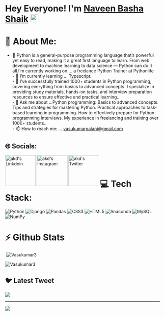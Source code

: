 # Hey Everyone! I'm [Naveen Basha Shaik](https://github.com/NaveenBashaShaik) <img src="https://github.com/himanshusharma89/himanshusharma89/blob/master/Hi.gif" width="25px">


# 💫 About Me:
- 🔭 Python is a general-purpose programming language that’s powerful yet easy to read, making it a great first language to learn. From web development to machine learning to data science — Python can do it all.I’m currently working on ... a freelance Python Trainer at Pythonlife <br>- 🌱 I’m currently learning ... Typescript. <br>- 👯  I’ve successfully trained 1000+ students in Python programming, covering everything from basics to advanced concepts. I specialize in providing study materials, hands-on tasks, and interview preparation resources to ensure effective and practical learning..<br>- 💬 Ask me about ...Python programming: Basics to advanced concepts.
Tips and strategies for mastering Python.
Practical approaches to task-based learning in programming.
How to effectively prepare for Python programming interviews.
My experience in freelancing and training over 1000+ students..<br>- 📫 How to reach me: ... vasukumarpalani@gmail.com



## 🌐 Socials:
<a href="https://www.linkedin.com/in/vasu-kumar-palani/"><img align="left" alt="akd's Linkdein" width="100px" src="https://img.shields.io/badge/Linkedin-0A66C2?style=for-the-badge&logo=Linkedin&logoColor=white"/></a><a href="https://www.instagram.com/vasu_kumar_palani/"><img align="left" alt="akd's Instagram" width="100px" src="https://img.shields.io/badge/Instagram-%23E4405F.svg?logo=Instagram&logoColor=white"/></a><a href="https://twitter.com/Vasu_kumar3"><img align="left" alt="akd's Twitter" width="100px" src="https://img.shields.io/badge/Twitter-%231DA1F2.svg?logo=Twitter&logoColor=white"/>
</a>
<br><br>



# 💻 Tech Stack:
![Python](https://img.shields.io/badge/python-3670A0?style=plastic&logo=python&logoColor=ffdd54) ![Django](https://img.shields.io/badge/django-%23092E20.svg?style=plastic&logo=django&logoColor=white) ![Pandas](https://img.shields.io/badge/pandas-%23150458.svg?style=plastic&logo=pandas&logoColor=white) ![CSS3](https://img.shields.io/badge/css3-%231572B6.svg?style=plastic&logo=css3&logoColor=white) ![HTML5](https://img.shields.io/badge/html5-%23E34F26.svg?style=plastic&logo=html5&logoColor=white) ![Anaconda](https://img.shields.io/badge/Anaconda-%2344A833.svg?style=plastic&logo=anaconda&logoColor=white) ![MySQL](https://img.shields.io/badge/mysql-%2300f.svg?style=plastic&logo=mysql&logoColor=white) ![NumPy](https://img.shields.io/badge/numpy-%23013243.svg?style=plastic&logo=numpy&logoColor=white) 

# ⚡ Github Stats
<p>&nbsp;<img align="center" src="https://github-readme-stats.vercel.app/api?username=Vasukumar3&show_icons=true&locale=en" alt="Vasukumar3" /></p>

<p><img align="center" src="https://github-readme-streak-stats.herokuapp.com/?user=Vasukumar3&" alt="Vasukumar3" /></p>


## 🐦 Latest Tweet
[![](https://gtce.itsvg.in/api?username=https://twitter.com/Vasu_kumar3)](https://github.com/VishwaGauravIn/github-twitter-card-embed)

---
[![](https://visitcount.itsvg.in/api?id=@Vasukumar3&icon=0&color=0)](https://visitcount.itsvg.in)


